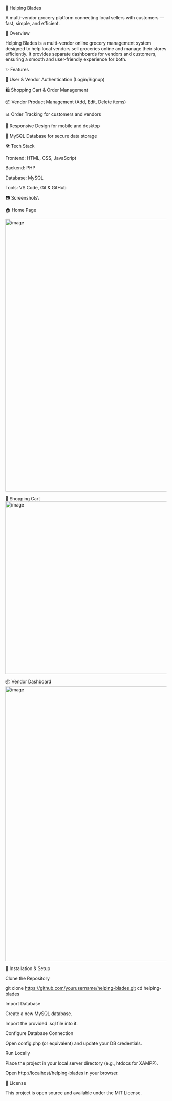 🛒 Helping Blades

A multi-vendor grocery platform connecting local sellers with customers — fast, simple, and efficient.

📌 Overview

Helping Blades is a multi-vendor online grocery management system designed to help local vendors sell groceries online and manage their stores efficiently.
It provides separate dashboards for vendors and customers, ensuring a smooth and user-friendly experience for both.

✨ Features

🔐 User & Vendor Authentication (Login/Signup)

🛍️ Shopping Cart & Order Management

📦 Vendor Product Management (Add, Edit, Delete items)

📊 Order Tracking for customers and vendors

📱 Responsive Design for mobile and desktop

💾 MySQL Database for secure data storage

🛠️ Tech Stack

Frontend: HTML, CSS, JavaScript

Backend: PHP

Database: MySQL

Tools: VS Code, Git & GitHub

📷 Screenshots\

🏠 Home Page

<img width="1892" height="852" alt="image" src="https://github.com/user-attachments/assets/c86a7eb7-283f-4f36-846a-f3ab48c61a98" />

🛒 Shopping Cart
<img width="987" height="540" alt="image" src="https://github.com/user-attachments/assets/f878c458-029f-43ed-8986-447675251a3a" />

📦 Vendor Dashboard
<img width="1888" height="860" alt="image" src="https://github.com/user-attachments/assets/893f5c8d-9ad1-4328-8469-53d677ea5d9f" />



🚀 Installation & Setup

Clone the Repository

git clone https://github.com/yourusername/helping-blades.git
cd helping-blades


Import Database

Create a new MySQL database.

Import the provided .sql file into it.

Configure Database Connection

Open config.php (or equivalent) and update your DB credentials.

Run Locally

Place the project in your local server directory (e.g., htdocs for XAMPP).

Open http://localhost/helping-blades in your browser.

📄 License

This project is open source and available under the MIT License.
